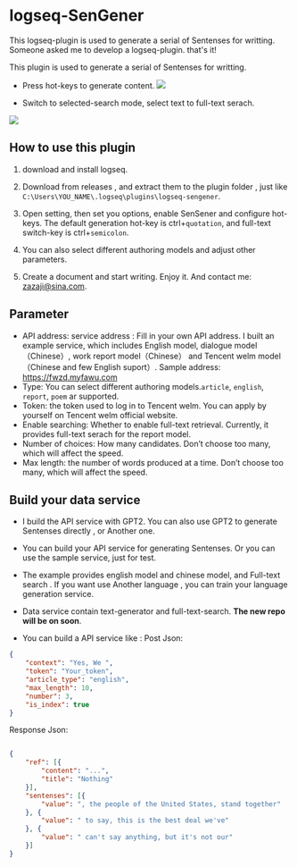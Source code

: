 # logseq-SenGener  

This logseq-plugin is used to generate a serial of Sentenses for writting. Someone asked me to develop a logseq-plugin. that's it!

This plugin is used to generate a serial of Sentenses for writting. 

- Press hot-keys to generate content.
![](./logseq-sengener/lgoseq1.gif)

- Switch to selected-search mode, select text to full-text serach.

![](./logseq-sengener/lgoseq2.gif)


## How to use this plugin

1. download and install logseq. 

2. Download from releases , and extract them to the plugin folder , just like `C:\Users\YOU_NAME\.logseq\plugins\logseq-sengener`.
   
3. Open setting, then set you options, enable SenSener and configure hot-keys. The default generation hot-key is ctrl+`quotation`, and  full-text switch-key is ctrl+`semicolon`.

4. You can also select different authoring models and adjust other parameters. 

5. Create a document and start writing. Enjoy it. And contact me: zazaji@sina.com.

## Parameter
- API address: service address : Fill in your own API address. I built an example service, which includes English model, dialogue model（Chinese）, work report model（Chinese） and Tencent welm model（Chinese and few English suport）. Sample address: https://fwzd.myfawu.com 
- Type: You can select different authoring models.`article`, `english`, `report`, `poem` ar supported.
- Token: the token used to log in to Tencent welm. You can apply by yourself on Tencent welm official website.
- Enable searching: Whether to enable full-text retrieval. Currently, it provides full-text serach for the report model.
- Number of choices: How many candidates. Don’t choose too many, which will affect the speed.
- Max length: the number of words produced at a time. Don’t choose too many, which will affect the speed.

## Build your data service

- I build the API service with GPT2. You can also use GPT2 to generate Sentenses directly , or Another one.
- You can build your API service for generating Sentenses. Or you can use the sample service, just for test.
- The example provides english model and chinese model, and  Full-text search . If you want use Another language , you can train your language generation service.
- Data service contain text-generator and full-text-search. **The new repo will be on soon**.


- You can build a API service like : 
Post Json: 

```Json
{
	"context": "Yes, We ",
	"token": "Your_token",
	"article_type": "english",
	"max_length": 10,
	"number": 3,
	"is_index": true
}
```

Response Json: 
```Json

{
	"ref": [{
		"content": "...",
		"title": "Nothing"
	}],
	"sentenses": [{
		"value": ", the people of the United States, stand together"
	}, {
		"value": " to say, this is the best deal we've"
	}, {
		"value": " can't say anything, but it's not our"
	}]
}
```
